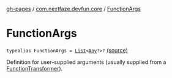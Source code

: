 [gh-pages](../index.md) / [com.nextfaze.devfun.core](index.md) / [FunctionArgs](./-function-args.md)

# FunctionArgs

`typealias FunctionArgs = `[`List`](https://kotlinlang.org/api/latest/jvm/stdlib/kotlin.collections/-list/index.html)`<`[`Any`](https://kotlinlang.org/api/latest/jvm/stdlib/kotlin/-any/index.html)`?>?` [(source)](https://github.com/NextFaze/dev-fun/tree/master/devfun-annotations/src/main/java/com/nextfaze/devfun/core/Definitions.kt#L13)

Definition for user-supplied arguments (usually supplied from a [FunctionTransformer](-function-transformer/index.md)).

